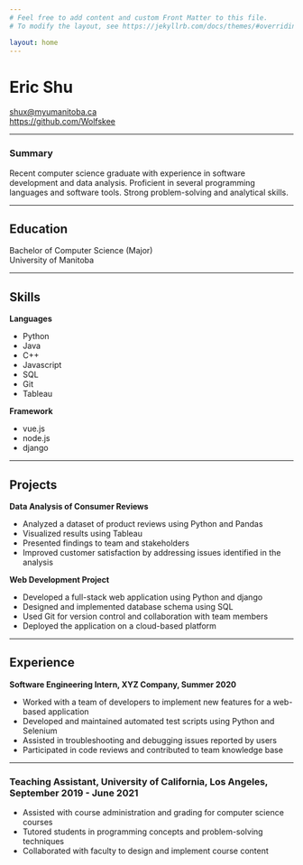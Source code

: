 ```yaml
---
# Feel free to add content and custom Front Matter to this file.
# To modify the layout, see https://jekyllrb.com/docs/themes/#overriding-theme-defaults

layout: home
---
```


# Eric Shu
shux@myumanitoba.ca  
https://github.com/Wolfskee  

---

### Summary  
Recent computer science graduate with experience in software development and data analysis. Proficient in several programming languages and software tools. Strong problem-solving and analytical skills.   

---
## Education

Bachelor of Computer Science (Major)  
University of Manitoba   

---
## Skills
**Languages**
- Python
- Java
- C++
- Javascript
- SQL
- Git
- Tableau  

**Framework**
- vue.js
- node.js
- django   
---
## Projects
**Data Analysis of Consumer Reviews**

- Analyzed a dataset of product reviews using Python and Pandas
- Visualized results using Tableau
- Presented findings to team and stakeholders
- Improved customer satisfaction by addressing issues identified in the analysis

**Web Development Project**

- Developed a full-stack web application using Python and django
- Designed and implemented database schema using SQL
- Used Git for version control and collaboration with team members
- Deployed the application on a cloud-based platform   
---
## Experience

**Software Engineering Intern, XYZ Company, Summer 2020**

- Worked with a team of developers to implement new features for a web-based application
- Developed and maintained automated test scripts using Python and Selenium
- Assisted in troubleshooting and debugging issues reported by users
- Participated in code reviews and contributed to team knowledge base   
---
### Teaching Assistant, University of California, Los Angeles, September 2019 - June 2021

- Assisted with course administration and grading for computer science courses
- Tutored students in programming concepts and problem-solving techniques
- Collaborated with faculty to design and implement course content
